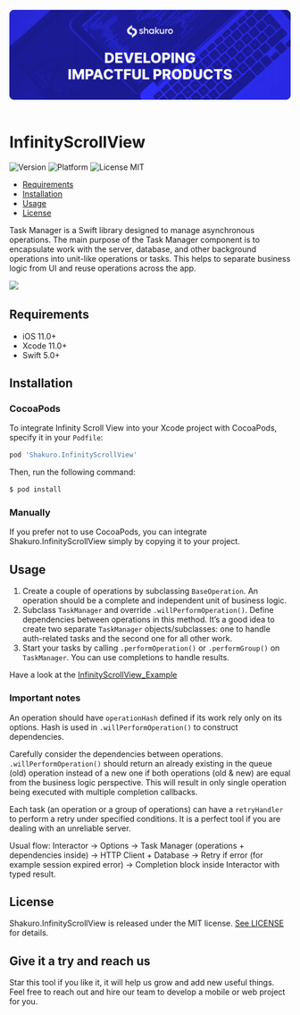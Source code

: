![Shakuro Infinity Scroll View](Resources/title_image.png)
<br><br>
# InfinityScrollView
![Version](https://img.shields.io/badge/version-1.0.0-blue.svg)
![Platform](https://img.shields.io/badge/platform-iOS-lightgrey.svg)
![License MIT](https://img.shields.io/badge/license-MIT-green.svg)

- [Requirements](#requirements)
- [Installation](#installation)
- [Usage](#usage)
- [License](#license)

Task Manager is a Swift library designed to manage asynchronous operations. The main purpose of the Task Manager component is to encapsulate work with the server, database, and other background operations into unit-like operations or tasks. This helps to separate business logic from UI and reuse operations across the app.

![](Resources/task_manager_concept.png)

## Requirements

- iOS 11.0+
- Xcode 11.0+
- Swift 5.0+

## Installation

### CocoaPods

To integrate Infinity Scroll View into your Xcode project with CocoaPods, specify it in your `Podfile`:

```ruby
pod 'Shakuro.InfinityScrollView'
```

Then, run the following command:

```bash
$ pod install
```

### Manually

If you prefer not to use CocoaPods, you can integrate Shakuro.InfinityScrollView simply by copying it to your project.

## Usage

1. Create a couple of operations by subclassing `BaseOperation`. An operation should be a complete and independent unit of business logic. 
2. Subclass `TaskManager` and override `.willPerformOperation()`. Define dependencies between operations in this method. It’s a good idea to create two separate `TaskManager` objects/subclasses: one to handle auth-related tasks and the second one for all other work.
3. Start your tasks by calling `.performOperation()` or `.performGroup()` on `TaskManager`. You can use completions  to handle results.

Have a look at the [InfinityScrollView_Example](https://github.com/shakurocom/InfinityScrollView/tree/main/InfinityScrollView_Example)

### Important notes

An operation should have `operationHash` defined if its work rely only on its options. Hash is used in `.willPerformOperation()` to construct dependencies.

Carefully consider the dependencies between operations. `.willPerformOperation()` should return an already existing in the queue (old) operation instead of a new one if both operations (old & new) are equal from the business logic perspective. This will result in only single operation being executed with multiple completion callbacks.

Each task (an operation or a group of operations) can have a `retryHandler` to perform a retry under specified conditions. It is a perfect tool if you are dealing with an unreliable server.

Usual flow: Interactor -> Options -> Task Manager (operations + dependencies inside) -> HTTP Client + Database -> Retry if error (for example session expired error) -> Completion block inside Interactor with typed result.

## License

Shakuro.InfinityScrollView is released under the MIT license. [See LICENSE](https://github.com/shakurocom/InfinityScrollView/blob/main/LICENSE.md) for details.

## Give it a try and reach us

Star this tool if you like it, it will help us grow and add new useful things. 
Feel free to reach out and hire our team to develop a mobile or web project for you.


